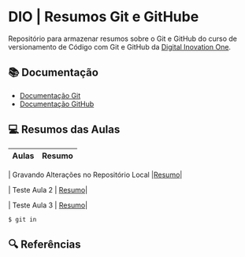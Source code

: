 <h1>
 DIO | Resumos Git e GitHube
</h1>

Repositório para armazenar resumos sobre o Git e GitHub do curso de versionamento de Código com Git e GitHub da [Digital Inovation One](https://web.dio.me/).

## 📚 Documentação

- [Documentação Git](https://git-scm.com/doc)
- [Documentação GitHub](https://docs.github.com/pt)

## 💻 Resumos das Aulas

| Aulas        | Resumo | 
|--------------|---------------|

| Gravando Alterações no Repositório Local |[Resumo](https://onedrive.live.com/view.aspx?resid=546C93484DEF4108%218508&id=documents&wd=target%28DIO_%2FPython%20Data%20Analytics.one%7CC80A8898-83FE-4ED3-B996-22890660C65F%2FPrimeiros%20Passos%20com%20Git%20e%20GitHub%7C1520369A-66B1-4F74-9DCB-778B215DA2AE%2F%29https://d.docs.live.net/546c93484def4108/Documentos/Python/DIO_/Python%20Data%20Analytics.one#Primeiros%20Passos%20com%20Git%20e%20GitHub&section-id={C80A8898-83FE-4ED3-B996-22890660C65F}&page-id={1520369A-66B1-4F74-9DCB-778B215DA2AE}&end)|

| Teste Aula 2 | [Resumo]()|

| Teste Aula 3 | [Resumo]()|
```
$ git in
```
## 🔍 Referências 


